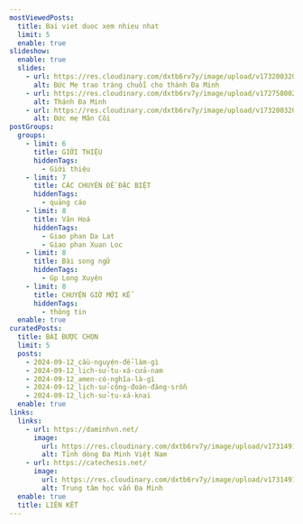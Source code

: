 ```yaml
---
mostViewedPosts:
  title: Bai viet duoc xem nhieu nhat
  limit: 5
  enable: true
slideshow:
  enable: true
  slides:
    - url: https://res.cloudinary.com/dxtb6rv7y/image/upload/v1732003205/2_g9keff.png
      alt: Đức Mẹ trao tràng chuỗi cho thánh Đa Minh
    - url: https://res.cloudinary.com/dxtb6rv7y/image/upload/v1727580021/3_xzemsj.jpg
      alt: Thánh Đa Minh
    - url: https://res.cloudinary.com/dxtb6rv7y/image/upload/v1732003206/3_j2nfwc.png
      alt: Đức mẹ Mân Côi
postGroups:
  groups:
    - limit: 6
      title: GIỚI THIỆU
      hiddenTags:
        - Giới thiệu
    - limit: 7
      title: CÁC CHUYÊN ĐỀ ĐẶC BIỆT
      hiddenTags:
        - quảng cáo
    - limit: 8
      title: Văn Hoá
      hiddenTags:
        - Giao phan Da Lat
        - Giao phan Xuan Loc
    - limit: 8
      title: Bài song ngữ
      hiddenTags:
        - Gp Long Xuyên
    - limit: 8
      title: CHUYỆN GIỜ MỚI KỂ
      hiddenTags:
        - thông tin
  enable: true
curatedPosts:
  title: BÀI ĐƯỢC CHỌN
  limit: 5
  posts:
    - 2024-09-12_cầu-nguyện-để-làm-gì
    - 2024-09-12_lich-sử-tu-xá-cửa-nam
    - 2024-09-12_amen-có-nghĩa-là-gì
    - 2024-09-12_lịch-sử-cộng-đoàn-đăng-srỗn
    - 2024-09-12_lịch-sử-tu-xá-knai
  enable: true
links:
  links:
    - url: https://daminhvn.net/
      image:
        url: https://res.cloudinary.com/dxtb6rv7y/image/upload/v1731491223/2_jirzzy.png
        alt: Tỉnh dòng Đa Minh Việt Nam
    - url: https://catechesis.net/
      image:
        url: https://res.cloudinary.com/dxtb6rv7y/image/upload/v1731491220/1_r59xrn.png
        alt: Trung tâm học vấn Đa Minh
  enable: true
  title: LIÊN KẾT
---
```

